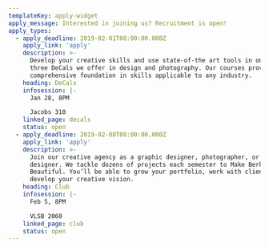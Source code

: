 ```yaml
---
templateKey: apply-widget
apply_message: Interested in joining us? Recruitment is open!
apply_types:
  - apply_deadline: 2019-02-01T08:00:00.000Z
    apply_link: 'apply'
    description: >-
      Develop your creative skills and use state-of-the art tools in one of the
      three DeCals we offer in design and photography. Our courses provide a
      comprehensive foundation in skills applicable to any industry.
    heading: DeCals
    infosession: |-
      Jan 28, 8PM

      Jacobs 310
    linked_page: decals
    status: open
  - apply_deadline: 2019-02-08T08:00:00.000Z
    apply_link: 'apply'
    description: >-
      Join our creative agency as a graphic designer, photographer, or web
      designer. We tackle dozens of projects each semester to Make Berkeley
      Beautiful. You’ll be able to grow your portfolio, work with clients, and
      develop your creative vision.
    heading: Club
    infosession: |-
      Feb 5, 8PM

      VLSB 2060
    linked_page: club
    status: open
---
```

